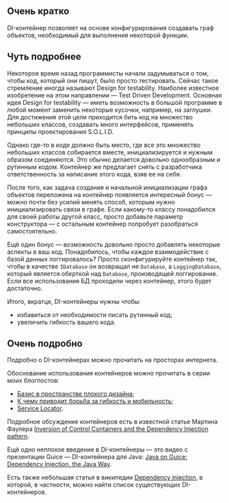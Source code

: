 ## Очень кратко ##

DI-контейнер позволяет на основе конфигурирования создавать граф объектов, необходимый для выполнения некоторой функции.

## Чуть подробнее ##
Некоторое время назад программисты начали задумываться о том, чтобы код, который они пишут, было просто тестировать. Сейчас такое стремление иногда называют Design for testability. Наиболее известное изобретение на этом направлении — Test Driven Development.
Основная идея Design for testability — иметь возможность в большой программе в любой момент заменить некоторые кусочки, например, на заглушки. Для достижения этой цели приходится бить код на множество небольших классов, создавать много интерфейсов, применять принципы проектирования S.O.L.I.D.

Однако где-то в коде должно быть место, где все это множество небольших классов собирается вместе, инициализируется и нужным образом соединяются. Это обычно делается довольно однообразным и рутинным кодом. Контейнер же предлагает снять с разработчика ответственность за написание этого кода, взяв ее на себя.

После того, как задача создания и начальной инициализации графа объектов переложена на контейнер появляется интересный бонус — можно почти без усилий менять способ, которым нужно инициализировать связи в графе. Если какому-то классу понадобился для своей работы другой класс, просто добавьте параметр конструктора — с остальным контейнер попробует разобраться самостоятельно.

Ещё один бонус — возможность довольно просто добавлять некоторые аспекты в ваш код. Понадобилось, чтобы каждое взаимодействие с базой данных логгировалось? Просто сконфигурируйте контейнер так, чтобы в качестве `IDatabase` он возвращал не `Database`, а `LoggingDatabase`, который является оберткой над `Database`, производящей логгирование. Если все использования БД проходили через контейнер, этого будет достаточно.

Итого, вкратце, DI-контейнеры нужны чтобы:
  * избавиться от необходимости писать рутинный код;
  * увеличить гибкость вашего кода.

## Очень подробно ##
Подробно о DI-контейнерах можно прочитать на просторах интернета.

Обоснование использования контейнеров можно прочитать в серии моих блогпостов:
  * [Базис в пространстве плохого дизайна](http://xoposhiy.livejournal.com/92797.html);
  * [К чему приводит борьба за гибкость и мобильность](http://xoposhiy.livejournal.com/93088.html);
  * [Service Locator](http://xoposhiy.livejournal.com/93199.html).

Подробное обсуждение контейнеров есть в известной статье Мартина Фаулера [Inversion of Control Containers and the Dependency Injection pattern](http://martinfowler.com/articles/injection.html).

Ещё одно неплохое введение в DI-контейнеры — это видео с презентации Guice — DI-контейнера для Java: [Java on Guice: Dependency Injection, the Java Way](http://video.google.com/videoplay?docid=6068447410873108038&ei=RdsIS5WnDqWu2wK-v63fDg).

Есть также небольшая статья в википедии [Dependency injection](http://en.wikipedia.org/wiki/Dependency_injection), в которой, в частности, можно найти список существующих DI-контейнеров.